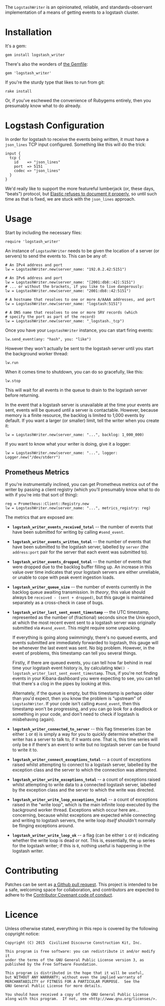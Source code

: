 The `LogstashWriter` is an opinionated, reliable, and standards-observant
implementation of a means of getting events to a logstash cluster.


# Installation

It's a gem:

    gem install logstash_writer

There's also the wonders of [the Gemfile](http://bundler.io):

    gem 'logstash_writer'

If you're the sturdy type that likes to run from git:

    rake install

Or, if you've eschewed the convenience of Rubygems entirely, then you
presumably know what to do already.


# Logstash Configuration

In order for logstash to receive the events being written, it must have a
`json_lines` TCP input configured.  Something like this will do the trick:

    input {
      tcp {
        id    => "json_lines"
        port  => 5151
        codec => "json_lines"
      }
    }

We'd really like to support the more featureful lumberjack (or, these days,
"beats") protocol, but [Elastic refuses to document it
properly](https://github.com/elastic/libbeat/issues/279), so until such time
as that is fixed, we are stuck with the `json_lines` approach.


# Usage

Start by including the necessary files:

    require 'logstash_writer'

An instance of `LogstashWriter` needs to be given the location of a server
(or servers) to send the events to.  This can be any of:

    # An IPv4 address and port
    lw = LogstashWriter.new(server_name: "192.0.2.42:5151")

    # An IPv6 address and port
    lw = LogstashWriter.new(server_name: "[2001:db8::42]:5151")
    # ... or without the brackets, if you like to live dangerously:
    lw = LogstashWriter.new(server_name: "2001:db8::42:5151")

    # A hostname that resolves to one or more A/AAAA addresses, and port
    lw = LogstashWriter.new(server_name: "logstash:5151")

    # A DNS name that resolves to one or more SRV records (which
    # specify the port as part of the record)
    lw = LogstashWriter.new(server_name: "_logstash._tcp")

Once you have your `LogstashWriter` instance, you can start firing
events:

    lw.send_event(any: "hash", you: "like")

However they won't actually be sent to the logstash server until you start
the background worker thread:

    lw.run

When it comes time to shutdown, you can do so gracefully, like this:

    lw.stop

This will wait for all events in the queue to drain to the logstash server
before returning.

In the event that a logstash server is unavailable at the time your events
are sent, events will be queued until a server is contactable.  However,
because memory is a finite resource, the backlog is limited to 1,000 events
by default.  If you want a larger (or smaller) limit, tell the writer when
you create it:

    lw = LogstashWriter.new(server_name: "...", backlog: 1_000_000)

If you want to know what your writer is doing, give it a logger:

    lw = LogstashWriter.new(server_name: "...", logger: Logger.new("/dev/stderr")


## Prometheus Metrics

If you're instrumentally inclined, you can get Prometheus metrics
out of the writer by passing a client registry (which you'll presumably know
what to do with if you're into that sort of thing):

    reg = Prometheus::Client::Registry.new
    lw = LogstashWriter.new(server_name: "...", metrics_registry: reg)

The metrics that are exposed are:

* **`logstash_writer_events_received_total`** -- the number of events that
  have been submitted for writing by calling `#send_event`.

* **`logstash_writer_events_written_total`** -- the number of events that
  have been submitted to the logstash server, labelled by `server` (the
  `address:port` pair for the server that each event was submitted to).

* **`logstash_writer_events_dropped_total`** -- the number of events
  that were dropped due to the backlog buffer filling up.  An increase
  in this value over time indicates that your logstash servers are either
  unreliable, or unable to cope with peak event ingestion loads.

* **`logstash_writer_queue_size`** -- the number of events currently in
  the backlog queue awaiting transmission.  In *theory*, this value should
  always be `received - (sent + dropped)`, but this gauge is maintained
  separately as a cross-check in case of bugs.

* **`logstash_writer_last_sent_event_timestamp`** -- the UTC timestamp,
  represented as the number of (fractional) seconds since the Unix epoch, at
  which the most recent event sent to a logstash server was originally
  submitted via `#send_event`.  This might require some unpacking.

  If everything is going along swimmingly, there's no queued events, and
  events submitted are immediately forwarded to logstash, this gauge will
  be whenever the last event was sent.  No big problem.  However, in the
  event of problems, this timestamp can tell you several things.

  Firstly, if there are queued events, you can tell how far behind in real
  time your logstash event history is, by calculating `NOW() -
  logstash_writer_last_sent_event_timestamp`.  Thus, if you're not finding
  events in your Kibana dashboard you were expecting to see, you can tell
  that there's a clog in the pipes by looking at this.

  Alternately, if the queue is empty, but this timestamp is perhaps older
  than you'd expect, then you know the problem is "upstream" of
  `LogstashWriter`.  If your code isn't calling `#send_event`, then this
  timestamp won't be progressing, and you can go look for a deadlock or
  something in your code, and don't need to check if logstash is misbehaving
  (again).

* **`logstash_writer_connected_to_server`** -- this flag timeseries (can be
  either `1` or `0`) is simply a way for you to quickly determine whether
  the writer has a server to talk to, if it wants one.  That is, this time
  series will only be `0` if there's an event to write but no logstash
  server can be found to write it to.

* **`logstash_writer_connect_exceptions_total`** -- a count of exceptions
  raised whilst attempting to connect to a logstash server, labelled by the
  exception class and the server to which the connection was attempted.

* **`logstash_writer_write_exceptions_total`** -- a count of exceptions
  raised whilst attempting to write data to a connected logstash server,
  labelled by the exception class and the server to which the write was
  directed.

* **`logstash_writer_write_loop_exceptions_total`** -- a count of exceptions
  raised in the "write loop", which is the main infinite loop executed by
  the background worker thread.  Exceptions which occur here are...
  concerning, because whilst exceptions are expected while connecting and
  writing to logstash servers, the write loop *itself* shouldn't normally
  be flinging exceptions around.

* **`logstash_writer_write_loop_ok`** -- a flag (can be either `1` or `0`)
  indicating whether the write loop is dead or not.  This is, essentially,
  the `up` series for the logstash writer; if this is `0`, nothing useful is
  happening in the logstash writer.


# Contributing

Patches can be sent as [a Github pull
request](https://github.com/discourse/logstash-writer).  This project is
intended to be a safe, welcoming space for collaboration, and contributors
are expected to adhere to the [Contributor Covenant code of
conduct](CODE_OF_CONDUCT.md).


# Licence

Unless otherwise stated, everything in this repo is covered by the following
copyright notice:

    Copyright (C) 2015  Civilized Discourse Construction Kit, Inc.

    This program is free software: you can redistribute it and/or modify it
    under the terms of the GNU General Public License version 3, as
    published by the Free Software Foundation.

    This program is distributed in the hope that it will be useful,
    but WITHOUT ANY WARRANTY; without even the implied warranty of
    MERCHANTABILITY or FITNESS FOR A PARTICULAR PURPOSE.  See the
    GNU General Public License for more details.

    You should have received a copy of the GNU General Public License
    along with this program.  If not, see <http://www.gnu.org/licenses/>.
